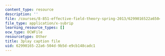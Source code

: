 ```yaml
---
content_type: resource
description: ''
file: /courses/8-851-effective-field-theory-spring-2013/6299016522a6504d9b5de9cb148cadc1_AFQnH_upWBY.vtt
file_type: application/x-subrip
learning_resource_types: []
ocw_type: OCWFile
resourcetype: Other
title: 3play caption file
uid: 62990165-22a6-504d-9b5d-e9cb148cadc1
---
```

